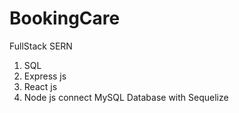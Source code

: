 # BookingCare
FullStack SERN
1. SQL
2. Express js
3. React js
4. Node js
connect MySQL Database with Sequelize